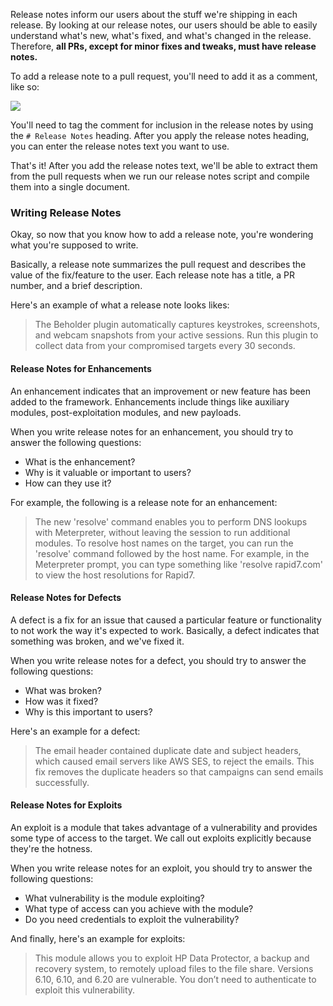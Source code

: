 Release notes inform our users about the stuff we're shipping in each release. By looking at our release notes, our users should be able to easily understand what's new, what's fixed, and what's changed in the release. Therefore, **all PRs, except for minor fixes and tweaks, must have release notes.**

To add a release note to a pull request, you'll need to add it as a comment, like so:

![](http://i1097.photobucket.com/albums/g350/doanosaur/gh-release-notes_zpsbdkholll.jpg)

You'll need to tag the comment for inclusion in the release notes by using the `# Release Notes` heading. After you apply the release notes heading, you can enter the release notes text you want to use. 

That's it! After you add the release notes text, we'll be able to extract them from the pull requests when we run our release notes script and compile them into a single document. 

### Writing Release Notes 

Okay, so now that you know how to add a release note, you're wondering what you're supposed to write. 

Basically, a release note summarizes the pull request and describes the value of the fix/feature to the user. Each release note has a title, a PR number, and a brief description. 

Here's an example of what a release note looks likes:

>The Beholder plugin automatically captures keystrokes, screenshots, and webcam snapshots from your active sessions. Run this plugin to collect data from your compromised targets every 30 seconds. 

#### Release Notes for Enhancements

An enhancement indicates that an improvement or new feature has been added to the framework. Enhancements include things like auxiliary modules, post-exploitation modules, and new payloads. 

When you write release notes for an enhancement, you should try to answer the following questions:

* What is the enhancement?
* Why is it valuable or important to users?
* How can they use it?

For example, the following is a release note for an enhancement:

> The new  'resolve' command enables you to perform DNS lookups with Meterpreter, without leaving the session to run additional modules. To resolve host names on the target, you can run the 'resolve' command followed by the host name. For example, in the Meterpreter prompt, you can type something like 'resolve rapid7.com' to view the host resolutions for Rapid7.

#### Release Notes for Defects

A defect is a fix for an issue that caused a particular feature or functionality to not work the way it's expected to work. Basically, a defect indicates that something was broken, and we've fixed it. 

When you write release notes for a defect, you should try to answer the following questions:

* What was broken?
* How was it fixed?
* Why is this important to users? 

Here's an example for a defect: 

> The email header contained duplicate date and subject headers, which caused email servers like AWS SES, to reject the emails. This fix removes the duplicate headers so that campaigns can send emails successfully. 

#### Release Notes for Exploits

An exploit is a module that takes advantage of a vulnerability and provides some type of access to the target. We call out exploits explicitly because they're the hotness.

When you write release notes for an exploit, you should try to answer the following questions:

* What vulnerability is the module exploiting?
* What type of access can you achieve with the module?
* Do you need credentials to exploit the vulnerability?

And finally, here's an example for exploits:

> This module allows you to exploit HP Data Protector, a backup and recovery system, to remotely upload files to the file share. Versions 6.10, 6.10, and 6.20 are vulnerable. You don’t need to authenticate to exploit this vulnerability. 

